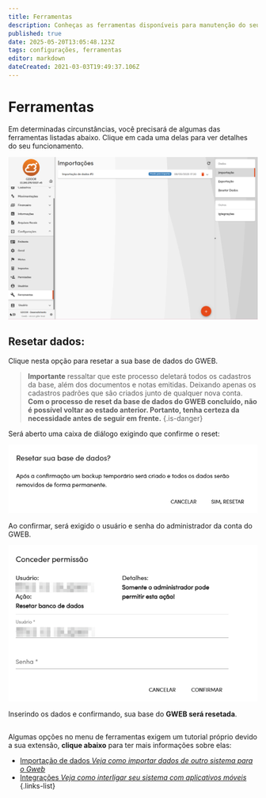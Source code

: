 ```yaml
---
title: Ferramentas
description: Conheças as ferramentas disponíveis para manutenção do seu Gweb
published: true
date: 2025-05-20T13:05:48.123Z
tags: configurações, ferramentas
editor: markdown
dateCreated: 2021-03-03T19:49:37.106Z
---
```


# Ferramentas

Em determinadas circunstâncias, você precisará de algumas das ferramentas listadas abaixo. Clique em cada uma delas para ver detalhes do seu funcionamento.

![tela-principal.png](/config/ferramentas/tela-principal.png)


## **Resetar dados:**
Clique nesta opção para resetar a sua base de dados do GWEB.

> **Importante** ressaltar que este processo deletará todos os cadastros da base, além dos documentos e notas emitidas. Deixando apenas os cadastros padrões que são criados junto de qualquer nova conta.
**Com o processo de reset da base de dados do GWEB concluído, não é possível voltar ao estado anterior. Portanto, tenha certeza da necessidade antes de seguir em frente.**
{.is-danger}

Será aberto uma caixa de diálogo exigindo que confirme o reset:

![Confirma Reset](/config/ferramentas/confirma-reset.png)

Ao confirmar, será exigido o usuário e senha do administrador da conta do GWEB.

![admin-reset-base.png](/config/ferramentas/admin-reset-base.png)

Inserindo os dados e confirmando, sua base do **GWEB será resetada**.

##
Algumas opções no menu de ferramentas exigem um tutorial próprio devido a sua extensão, **clique abaixo** para ter mais informações sobre elas:

- [Importação de dados *Veja como importar dados de outro sistema para o Gweb*](/ferramentas/importacao)
- [Integrações *Veja como interligar seu sistema com aplicativos móveis*](/ferramentas/integracoes)
{.links-list}












